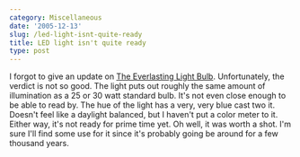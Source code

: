 ```yaml
---
category: Miscellaneous
date: '2005-12-13'
slug: /led-light-isnt-quite-ready
title: LED light isn't quite ready
type: post
---
```



I forgot to give an update on
[The Everlasting Light Bulb](http://www.alanwsmith.com/blog/?p=144).
Unfortunately, the verdict is not so good. The light puts out
roughly the same amount of illumination as a 25 or 30 watt standard
bulb. It's not even close enough to be able to read by. The hue of
the light has a very, very blue cast two it. Doesn't feel like a
daylight balanced, but I haven't put a color meter to it. Either
way, it's not ready for prime time yet. Oh well, it was worth a
shot. I'm sure I'll find some use for it since it's probably going
be around for a few thousand years.